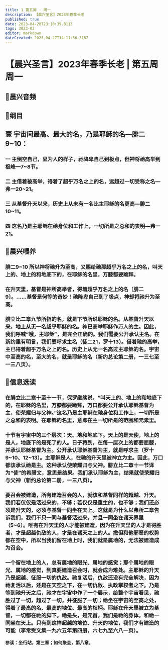 ```yaml
---
title: 1 第五周 · 周一
description: 【晨兴圣言】2023年春季长老
published: true
date: 2023-04-28T23:10:39.811Z
tags: 2023-02
editor: markdown
dateCreated: 2023-04-27T14:11:56.318Z
---
```


# 【晨兴圣言】2023年春季长老 | 第五周周一
## 🎵晨兴音频

## 📙纲目

## **壹	宇宙间最高、最大的名，乃是耶稣的名—腓二9~10：**

### 一	主倒空自己，显为人的样子，祂降卑自己到极点，但神将祂高举到极峰—7~8节。

### 二	主借着被高举，得着了超乎万名之上的名，远超过一切受称之名—弗一20~21。

### 三	从基督升天以来，历史上从未有一名比主耶稣的名更高—腓二10~11。

### 四	这名乃是主耶稣在祂身位和工作上，一切所是之总和的表明—弗一21。

## 📙晨兴喂养

### **腓二9~10	所以神将祂升为至高，又赐给祂那超乎万名之上的名，叫天上的、地上的和地底下的，在耶稣的名里，万膝都要跪拜。**

### 在升天里，基督是神所高举者，得着超乎万名之上的名〔腓二9〕。……基督是何等的奇妙！祂降卑自己到了极点，神却将祂升为至高。

### 腓立比二章九节所指的名，就是下节所说耶稣的名。从基督升天以来，地上从无一名超乎耶稣的名。神已高举耶稣作万人的主。因此，我们呼喊“哦，主耶稣”，是完全正确的。我们需要公开承认主名。在新约里有明言，我们要呼求主名（徒二21，罗十13）。借着祂的高举，主已得着超乎万名之上的名。历史上从无一名高过主耶稣的名。宇宙中至高的名，至大的名，就是耶稣的名（新约总论第二册，一三七至一三八页）。

## 📙信息选读

### 在腓立比二章十至十一节，保罗继续说，“叫天上的、地上的和地底下的，在耶稣的名里，万膝都要跪拜，万口都要公开承认耶稣基督为主，使荣耀归与父神。”这名乃是主耶稣在祂身位和工作上，一切所是之总和的表明。在耶稣的名里，意即在主一切所是的范围和元素里。

### 十节有宇宙中的三个层次：天、地和地底下。天上的是天使，地上的是人，地底下的是死了的人。日子将到，在每一层次上的都要屈膝，并承认耶稣基督为主。公开承认耶稣基督为主，就是呼求主（罗十9~10、12~13）。主耶稣是人，在祂的升天里被神立为主。因此，万口都该承认祂是主。这种承认使荣耀归与父神。腓立比二章十一节译为“使”的希腊文，意思是结果。我们承认耶稣为主，结果就使荣耀归与父神（新约总论第二册，一三八页）。

### 要召会被建造，所有建造召会的人，就该和基督同样的超越、升天。我们若仅仅是活过来的，不够；若仅仅是重生的，也不够；我们还必须是升天的，必须与基督一同坐在天上。这就是为什么以弗所二章告诉我们，我们不只一同与基督活过来，并且一同坐在诸天界里（5~6）。唯有在升天里的人才能被建造，因为在升天里的人才是得胜者，才是超越仇敌的人，才是在诸天之上的人。撒但和他邪恶的权势都在空中，所以当我们留在地上时，我们就是属地的，无法被建造成为召会。

### 一个留在地上的人，总有属地的眼光、属地的感觉；那个属地的眼光、属地的感觉，到真要建造召会时，就会成为难处。主耶稣的升天乃是超越、征服一切的仇敌。祂复活后，仇敌还没有完全解决，因为祂复活以后，还是在天空之下，在一切仇敌、执政掌权者之下。乃是等到祂升天之后，祂才在宇宙中作了一个展示，给整个宇宙看见，祂胜过了一切，超过了一切，并征服了一切；祂坐在宇宙的至高之处，得着了最高的名、最高的地位、最高的权柄。耶稣在升天里被立为基督，一切都在祂的脚下。祂是头，是元首，我们是祂的身体，和祂一同坐在天上。只有到这样超越的地位、升天的地位，我们才有建造的可能（李常受文集一九六五年第四册，六七九至六八一页）。

**参读：坐行站，第三章；如何聚会，第八章。**